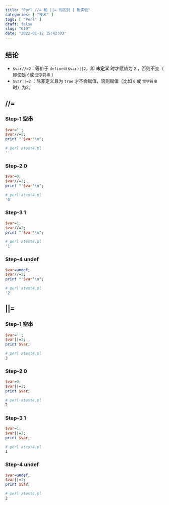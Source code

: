 ```yaml
---
title: "Perl //= 和 ||= 的区别 | 附实验"
categories: [ "技术" ]
tags: [ "Perl" ]
draft: false
slug: "619"
date: "2022-01-12 15:42:03"
---
```


## 结论

- `$var//=2`：等价于 `defined($var)||2`，即 **未定义** 时才赋值为 `2` ，否则不变（ 即使是 `0`或 `空字符串`  ）
- `$var||=2` ：除非定义且为 `true` 才不会赋值，否则赋值（比如 `0` 或 `空字符串` 时）为2。

## //=

### Step-1 空串

```perl
$var='';
$var//=2;
print "'$var'\n";
```

```bash
# perl atest4.pl 
''
```

### Step-2 0

```perl
$var=0;
$var//=2;
print "'$var'\n";
```

```bash
# perl atest4.pl 
'0'
```

### Step-3 1

```perl
$var=1;
$var//=2;
print "'$var'\n";
```

```bash
# perl atest4.pl 
'1'
```

### Step-4 undef

```perl
$var=undef;
$var//=2;
print "'$var'\n";
```

```bash
# perl atest4.pl 
'2'
```

## ||=

### Step-1 空串

```perl
$var='';
$var||=2;
print $var;
```

```bash
# perl atest4.pl 
2
```

### Step-2 0

```perl
$var=0;
$var||=2;
print $var;
```

```bash
# perl atest4.pl 
2
```

### Step-3 1

```perl
$var=1;
$var||=2;
print $var;
```

```bash
# perl atest4.pl 
1
```

### Step-4 undef

```perl
$var=undef;
$var||=2;
print $var;
```

```bash
# perl atest4.pl 
2
```